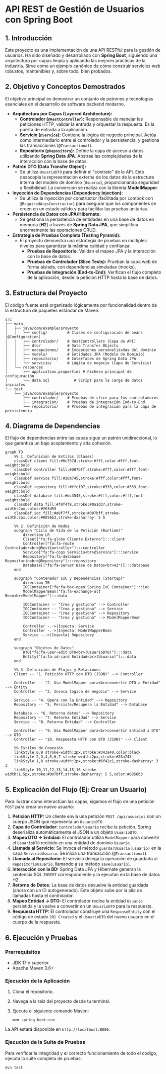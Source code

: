 # **API REST de Gestión de Usuarios con Spring Boot**

## **1. Introducción**

Este proyecto es una implementación de una API RESTful para la gestión de usuarios. Ha sido diseñado y desarrollado con **Spring Boot**, siguiendo una arquitectura por capas limpia y aplicando las mejores prácticas de la industria. Sirve como un ejemplo canónico de cómo construir servicios web robustos, mantenibles y, sobre todo, bien probados.

## **2. Objetivo y Conceptos Demostrados**

El objetivo principal es demostrar un conjunto de patrones y tecnologías esenciales en el desarrollo de software backend moderno.

- **Arquitectura por Capas (Layered Architecture):**
    - **Controlador (`@RestController`):** Responsable de manejar las peticiones HTTP, validar la entrada y orquestar la respuesta. Es la puerta de entrada a la aplicación.
    - **Servicio (`@Service`):** Contiene la lógica de negocio principal. Actúa como intermediario entre el controlador y la persistencia, y gestiona las transacciones (`@Transactional`).
    - **Repositorio (`@Repository`):** Define la capa de acceso a datos utilizando **Spring Data JPA**. Abstrae las complejidades de la interacción con la base de datos.
- **Patrón DTO (Data Transfer Object):**
    - Se utiliza `UsuarioDTO` para definir el "contrato" de la API. Esto desacopla la representación externa de los datos de la estructura interna del modelo de dominio (`Usuario`), proporcionando seguridad y flexibilidad. La conversión se realiza con la librería **ModelMapper**.
- **Inyección de Dependencias (Dependency Injection):**
    - Se utiliza la inyección por constructor (facilitada por Lombok con `@RequiredArgsConstructor`) para asegurar que los componentes se creen en un estado válido y para facilitar las pruebas unitarias.
- **Persistencia de Datos con JPA/Hibernate:**
    - Se gestiona la persistencia de entidades en una base de datos en memoria (**H2**) a través de **Spring Data JPA**, que simplifica enormemente las operaciones CRUD.
- **Estrategia de Pruebas Completa (Testing Pyramid):**
    - El proyecto demuestra una estrategia de pruebas en múltiples niveles para garantizar la máxima calidad y confianza:
        - **Pruebas de Repositorio:** Validan el mapeo JPA y la interacción con la base de datos.
        - **Pruebas de Controlador (Slice Tests):** Prueban la capa web de forma aislada, con dependencias simuladas (mocks).
        - **Pruebas de Integración (End-to-End):** Verifican el flujo completo de la aplicación, desde la petición HTTP hasta la base de datos.

## **3. Estructura del Proyecto**

El código fuente está organizado lógicamente por funcionalidad dentro de la estructura de paquetes estándar de Maven.

```
src
├── main
│   ├── java/com/example/proyecto
│   │   ├── config/         # Clases de configuración de beans (@Configuration)
│   │   ├── controlador/    # RestControllers (Capa de API)
│   │   ├── dto/            # Data Transfer Objects
│   │   ├── excepciones/    # Excepciones personalizadas del dominio
│   │   ├── modelo/         # Entidades JPA (Modelo de Dominio)
│   │   ├── repositorio/    # Interfaces de Spring Data JPA
│   │   └── servicio/       # Lógica de negocio (Capa de Servicio)
│   └── resources
│       ├── application.properties # Fichero principal de configuración
│       └── data.sql           # Script para la carga de datos iniciales
└── test
    └── java/com/example/proyecto
        ├── controlador/    # Pruebas de slice para los controladores
        ├── integracion/    # Pruebas de integración End-to-End
        └── repositorio/    # Pruebas de integración para la capa de persistencia

```

## **4. Diagrama de Dependencias**

El flujo de dependencias entre las capas sigue un patrón unidireccional, lo que garantiza un bajo acoplamiento y alta cohesión.

```
graph TD
    %% 1. Definición de Estilos (Clases)
    classDef client fill:#6c757d,stroke:#fff,color:#fff,font-weight:bold
    classDef controller fill:#007bff,stroke:#fff,color:#fff,font-weight:bold
    classDef service fill:#28a745,stroke:#fff,color:#fff,font-weight:bold
    classDef repository fill:#ffc107,stroke:#333,color:#333,font-weight:bold
    classDef database fill:#dc3545,stroke:#fff,color:#fff,font-weight:bold
    classDef data fill:#f0f4f8,stroke:#0a1d37,stroke-width:2px,color:#263d59
    classDef ioc fill:#e8f7ff,stroke:#007bff,stroke-width:2px,color:#0056b3,stroke-dasharray: 5 5

    %% 2. Definición de Nodos
    subgraph "Ciclo de Vida de la Petición (Runtime)"
        direction LR
        Client["fa:fa-globe Cliente Externo"]:::client
        Controller["fa:fa-route Controlador<br>@RestController"]:::controller
        Service["fa:fa-cogs Servicio<br>@Service"]:::service
        Repository["fa:fa-database Repositorio<br>@Repository"]:::repository
        Database[("fa:fa-server Base de Datos<br>H2")]:::database
    end

    subgraph "Contenedor IoC y Dependencias (Startup)"
        direction TB
        IOCContainer["fa:fa-box-open Spring IoC Container"]:::ioc
        ModelMapperBean["fa:fa-exchange-alt Bean<br>ModelMapper"]:::data
        
        IOCContainer -- "Crea y gestiona" --> Controller
        IOCContainer -- "Crea y gestiona" --> Service
        IOCContainer -- "Crea y gestiona" --> Repository
        IOCContainer -- "Crea y gestiona" --> ModelMapperBean

        Controller -.->|Inyecta| Service
        Controller -.->|Inyecta| ModelMapperBean
        Service -.->|Inyecta| Repository
    end

    subgraph "Objetos de Datos"
        DTO["fa:fa-user-edit DTO<br>(UsuarioDTO)"]:::data
        Entity["fa:fa-id-card Entidad<br>(Usuario)"]:::data
    end

    %% 3. Definición de Flujos y Relaciones
    Client -- "1. Petición HTTP con DTO (JSON)" --> Controller
    
    Controller -- "2. Usa ModelMapper para<br>convertir DTO a Entidad" --> Entity
    Controller -- "3. Invoca lógica de negocio" --> Service
    
    Service -- "4. Opera con la Entidad" --> Repository
    Repository -- "5. Persiste/Recupera la Entidad" --> Database
    
    Database -- "6. Retorna datos" --> Repository
    Repository -- "7. Retorna Entidad" --> Service
    Service -- "8. Retorna Entidad" --> Controller
    
    Controller -- "9. Usa ModelMapper para<br>convertir Entidad a DTO" --> DTO
    Controller -- "10. Respuesta HTTP con DTO (JSON)" --> Client

    %% Estilos de Conexión
    linkStyle 0,9 stroke-width:2px,stroke:#343a40,color:black
    linkStyle 2,3,4,5,6,7 stroke-width:2px,stroke:#28a745
    linkStyle 1,8 stroke-width:2px,stroke:#6f42c1,stroke-dasharray: 3 3
    linkStyle 10,11,12,13,14,15,16 stroke-width:1.5px,stroke:#007bff,stroke-dasharray: 5 5,color:#0056b3

```

## **5. Explicación del Flujo (Ej: Crear un Usuario)**

Para ilustrar cómo interactúan las capas, sigamos el flujo de una petición `POST` para crear un nuevo usuario:

1. **Petición HTTP:** Un cliente envía una petición `POST /api/usuarios` con un cuerpo JSON que representa un `UsuarioDTO`.
2. **Capa de Controlador:** `ControladorUsuario` recibe la petición. Spring deserializa automáticamente el JSON a un objeto `UsuarioDTO`.
3. **Mapeo DTO -> Entidad:** El controlador utiliza `ModelMapper` para convertir el `UsuarioDTO` recibido en una entidad de dominio `Usuario`.
4. **Llamada al Servicio:** Se invoca el método `guardarUsuario(usuario)` en la capa `ServicioUsuario`. Se inicia una transacción (`@Transactional`).
5. **Llamada al Repositorio:** El servicio delega la operación de guardado al `RepositorioUsuario`, llamando a su método `save(usuario)`.
6. **Interacción con la BD:** Spring Data JPA y Hibernate generan la sentencia SQL `INSERT` correspondiente y la ejecutan en la base de datos H2.
7. **Retorno de Datos:** La base de datos devuelve la entidad guardada (ahora con un ID autogenerado). Este objeto sube por la pila de llamadas hasta el controlador.
8. **Mapeo Entidad -> DTO:** El controlador recibe la entidad `Usuario` persistida y la vuelve a convertir en un `UsuarioDTO` para la respuesta.
9. **Respuesta HTTP:** El controlador construye una `ResponseEntity` con el código de estado `201 Created` y el `UsuarioDTO` del nuevo usuario en el cuerpo de la respuesta.

## **6. Ejecución y Pruebas**

### **Prerrequisitos**

- JDK 17 o superior.
- Apache Maven 3.6+

### **Ejecución de la Aplicación**

1. Clona el repositorio.
2. Navega a la raíz del proyecto desde tu terminal.
3. Ejecuta el siguiente comando Maven:

    ```
    mvn spring-boot:run
    
    ```


La API estará disponible en `http://localhost:8080`.

### **Ejecución de la Suite de Pruebas**

Para verificar la integridad y el correcto funcionamiento de todo el código, ejecuta la suite completa de pruebas:

```
mvn test

```